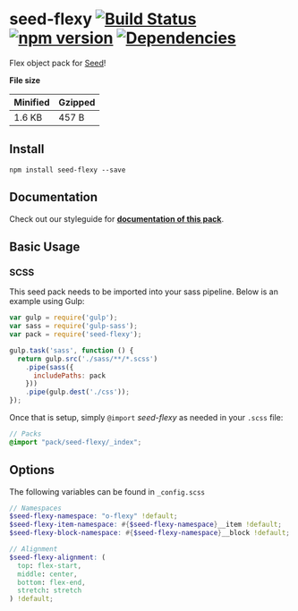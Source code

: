 # seed-flexy [![Build Status](https://travis-ci.org/helpscout/seed-flexy.svg?branch=master)](https://travis-ci.org/helpscout/seed-flexy) [![npm version](https://badge.fury.io/js/seed-flexy.svg)](https://badge.fury.io/js/seed-flexy) [![Dependencies](https://david-dm.org/helpscout/seed-flexy.svg)](https://david-dm.org/helpscout/seed-flexy)

Flex object pack for [Seed](https://github.com/helpscout/seed)!

**File size**

Minified | Gzipped
---|---
1.6 KB | 457 B

## Install
```
npm install seed-flexy --save
```


## Documentation

Check out our styleguide for **[documentation of this pack](http://style.helpscout.com/seed/packs/seed-flexy/)**.


## Basic Usage

### SCSS
This seed pack needs to be imported into your sass pipeline. Below is an example using Gulp:


```javascript
var gulp = require('gulp');
var sass = require('gulp-sass');
var pack = require('seed-flexy');

gulp.task('sass', function () {
  return gulp.src('./sass/**/*.scss')
    .pipe(sass({
      includePaths: pack
    }))
    .pipe(gulp.dest('./css'));
});
```

Once that is setup, simply `@import` *seed-flexy* as needed in your `.scss` file:

```scss
// Packs
@import "pack/seed-flexy/_index";
```

## Options

The following variables can be found in `_config.scss`

```scss
// Namespaces
$seed-flexy-namespace: "o-flexy" !default;
$seed-flexy-item-namespace: #{$seed-flexy-namespace}__item !default;
$seed-flexy-block-namespace: #{$seed-flexy-namespace}__block !default;

// Alignment
$seed-flexy-alignment: (
  top: flex-start,
  middle: center,
  bottom: flex-end,
  stretch: stretch
) !default;

```
